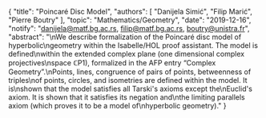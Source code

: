 {
    "title": "Poincaré Disc Model",
    "authors": [
        "Danijela Simić",
        "Filip Marić",
        "Pierre Boutry"
    ],
    "topic": "Mathematics/Geometry",
    "date": "2019-12-16",
    "notify": "danijela@matf.bg.ac.rs, filip@matf.bg.ac.rs, boutry@unistra.fr",
    "abstract": "\nWe describe formalization of the Poincaré disc model of hyperbolic\ngeometry within the Isabelle/HOL proof assistant. The model is defined\nwithin the extended complex plane (one dimensional complex projectives\nspace &#8450;P1), formalized in the AFP entry “Complex Geometry”.\nPoints, lines, congruence of pairs of points, betweenness of triples\nof points, circles, and isometries are defined within the model. It is\nshown that the model satisfies all Tarski's axioms except the\nEuclid's axiom. It is shown that it satisfies its negation and\nthe limiting parallels axiom (which proves it to be a model of\nhyperbolic geometry)."
}